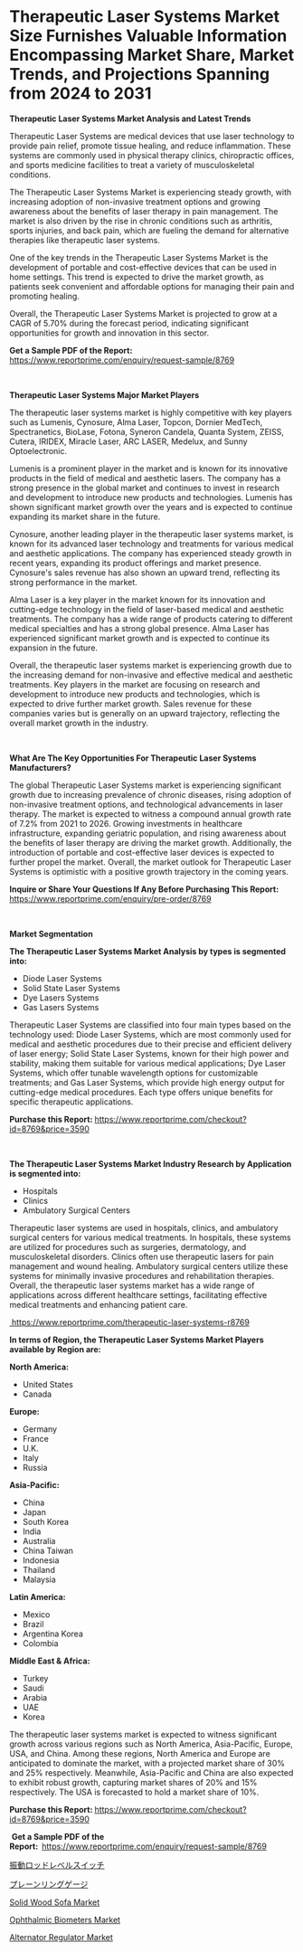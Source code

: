 <p><h1>Therapeutic Laser Systems Market Size Furnishes Valuable Information Encompassing Market Share, Market Trends, and Projections Spanning from 2024 to 2031</h1></p><p><strong>Therapeutic Laser Systems Market Analysis and Latest Trends</strong></p>
<p><p>Therapeutic Laser Systems are medical devices that use laser technology to provide pain relief, promote tissue healing, and reduce inflammation. These systems are commonly used in physical therapy clinics, chiropractic offices, and sports medicine facilities to treat a variety of musculoskeletal conditions.</p><p>The Therapeutic Laser Systems Market is experiencing steady growth, with increasing adoption of non-invasive treatment options and growing awareness about the benefits of laser therapy in pain management. The market is also driven by the rise in chronic conditions such as arthritis, sports injuries, and back pain, which are fueling the demand for alternative therapies like therapeutic laser systems.</p><p>One of the key trends in the Therapeutic Laser Systems Market is the development of portable and cost-effective devices that can be used in home settings. This trend is expected to drive the market growth, as patients seek convenient and affordable options for managing their pain and promoting healing.</p><p>Overall, the Therapeutic Laser Systems Market is projected to grow at a CAGR of 5.70% during the forecast period, indicating significant opportunities for growth and innovation in this sector.</p></p>
<p><strong>Get a Sample PDF of the Report:&nbsp;</strong> <a href="https://www.reportprime.com/enquiry/request-sample/8769">https://www.reportprime.com/enquiry/request-sample/8769</a></p>
<p>&nbsp;</p>
<p><strong>Therapeutic Laser Systems Major Market Players</strong></p>
<p><p>The therapeutic laser systems market is highly competitive with key players such as Lumenis, Cynosure, Alma Laser, Topcon, Dornier MedTech, Spectranetics, BioLase, Fotona, Syneron Candela, Quanta System, ZEISS, Cutera, IRIDEX, Miracle Laser, ARC LASER, Medelux, and Sunny Optoelectronic.</p><p>Lumenis is a prominent player in the market and is known for its innovative products in the field of medical and aesthetic lasers. The company has a strong presence in the global market and continues to invest in research and development to introduce new products and technologies. Lumenis has shown significant market growth over the years and is expected to continue expanding its market share in the future.</p><p>Cynosure, another leading player in the therapeutic laser systems market, is known for its advanced laser technology and treatments for various medical and aesthetic applications. The company has experienced steady growth in recent years, expanding its product offerings and market presence. Cynosure's sales revenue has also shown an upward trend, reflecting its strong performance in the market.</p><p>Alma Laser is a key player in the market known for its innovation and cutting-edge technology in the field of laser-based medical and aesthetic treatments. The company has a wide range of products catering to different medical specialties and has a strong global presence. Alma Laser has experienced significant market growth and is expected to continue its expansion in the future.</p><p>Overall, the therapeutic laser systems market is experiencing growth due to the increasing demand for non-invasive and effective medical and aesthetic treatments. Key players in the market are focusing on research and development to introduce new products and technologies, which is expected to drive further market growth. Sales revenue for these companies varies but is generally on an upward trajectory, reflecting the overall market growth in the industry.</p></p>
<p>&nbsp;</p>
<p><strong>What Are The Key Opportunities For Therapeutic Laser Systems Manufacturers?</strong></p>
<p><p>The global Therapeutic Laser Systems market is experiencing significant growth due to increasing prevalence of chronic diseases, rising adoption of non-invasive treatment options, and technological advancements in laser therapy. The market is expected to witness a compound annual growth rate of 7.2% from 2021 to 2026. Growing investments in healthcare infrastructure, expanding geriatric population, and rising awareness about the benefits of laser therapy are driving the market growth. Additionally, the introduction of portable and cost-effective laser devices is expected to further propel the market. Overall, the market outlook for Therapeutic Laser Systems is optimistic with a positive growth trajectory in the coming years.</p></p>
<p><strong>Inquire or Share Your Questions If Any Before Purchasing This Report:</strong> <a href="https://www.reportprime.com/enquiry/pre-order/8769">https://www.reportprime.com/enquiry/pre-order/8769</a></p>
<p>&nbsp;</p>
<p><strong>Market Segmentation</strong></p>
<p><strong>The Therapeutic Laser Systems Market Analysis by types is segmented into:</strong></p>
<p><ul><li>Diode Laser Systems</li><li>Solid State Laser Systems</li><li>Dye Lasers Systems</li><li>Gas Lasers Systems</li></ul></p>
<p><p>Therapeutic Laser Systems are classified into four main types based on the technology used: Diode Laser Systems, which are most commonly used for medical and aesthetic procedures due to their precise and efficient delivery of laser energy; Solid State Laser Systems, known for their high power and stability, making them suitable for various medical applications; Dye Laser Systems, which offer tunable wavelength options for customizable treatments; and Gas Laser Systems, which provide high energy output for cutting-edge medical procedures. Each type offers unique benefits for specific therapeutic applications.</p></p>
<p><strong>Purchase this Report:&nbsp;</strong><a href="https://www.reportprime.com/checkout?id=8769&price=3590">https://www.reportprime.com/checkout?id=8769&price=3590</a></p>
<p>&nbsp;</p>
<p><strong>The Therapeutic Laser Systems Market Industry Research by Application is segmented into:</strong></p>
<p><ul><li>Hospitals</li><li>Clinics</li><li>Ambulatory Surgical Centers</li></ul></p>
<p><p>Therapeutic laser systems are used in hospitals, clinics, and ambulatory surgical centers for various medical treatments. In hospitals, these systems are utilized for procedures such as surgeries, dermatology, and musculoskeletal disorders. Clinics often use therapeutic lasers for pain management and wound healing. Ambulatory surgical centers utilize these systems for minimally invasive procedures and rehabilitation therapies. Overall, the therapeutic laser systems market has a wide range of applications across different healthcare settings, facilitating effective medical treatments and enhancing patient care.</p></p>
<p><a href="https://www.reportprime.com/therapeutic-laser-systems-r8769">&nbsp;https://www.reportprime.com/therapeutic-laser-systems-r8769</a></p>
<p><strong>In terms of Region, the Therapeutic Laser Systems Market Players available by Region are:</strong></p>
<p>
    <p> <strong> North America: </strong>
        <ul>
            <li>United States</li>
            <li>Canada</li>
        </ul>
        </p> 
    <p> <strong> Europe: </strong>
        <ul>
            <li>Germany</li>
            <li>France</li>
            <li>U.K.</li>
            <li>Italy</li>
            <li>Russia</li>
        </ul>
        </p> 
    <p> <strong> Asia-Pacific: </strong>
        <ul>
            <li>China</li>
            <li>Japan</li>
            <li>South Korea</li>
            <li>India</li>
            <li>Australia</li>
            <li>China Taiwan</li>
            <li>Indonesia</li>
            <li>Thailand</li>
            <li>Malaysia</li>
        </ul>
        </p> 
    <p> <strong> Latin America: </strong>
        <ul>
            <li>Mexico</li>
            <li>Brazil</li>
            <li>Argentina Korea</li>
            <li>Colombia</li>
        </ul>
        </p> 
    <p> <strong> Middle East & Africa: </strong>
        <ul>
            <li>Turkey</li>
            <li>Saudi</li>
            <li>Arabia</li>
            <li>UAE</li>
            <li>Korea</li>
        </ul>
    </p>
    </p>
<p><p>The therapeutic laser systems market is expected to witness significant growth across various regions such as North America, Asia-Pacific, Europe, USA, and China. Among these regions, North America and Europe are anticipated to dominate the market, with a projected market share of 30% and 25% respectively. Meanwhile, Asia-Pacific and China are also expected to exhibit robust growth, capturing market shares of 20% and 15% respectively. The USA is forecasted to hold a market share of 10%.</p></p>
<p><strong>Purchase this Report: </strong><a href="https://www.reportprime.com/checkout?id=8769&price=3590">https://www.reportprime.com/checkout?id=8769&price=3590</a></p>
<p>&nbsp;<strong>Get a Sample PDF of the Report:&nbsp;&nbsp;</strong><a href="https://www.reportprime.com/enquiry/request-sample/8769">https://www.reportprime.com/enquiry/request-sample/8769</a></p>
<p><strong></strong></p>
<p><p><a href="https://github.com/AdellaPrice2023/Market-Research-Report-List-1/blob/main/101691977577.md">振動ロッドレベルスイッチ</a></p><p><a href="https://medium.com/@rebekaanderson14/%E5%B9%B3%E5%9D%87%E3%83%AA%E3%83%B3%E3%82%B0%E3%82%B2%E3%83%BC%E3%82%B8%E5%B8%82%E5%A0%B4%E5%88%86%E6%9E%90-%E3%81%9D%E3%81%AEcagr-%E5%B8%82%E5%A0%B4%E3%82%BB%E3%82%B0%E3%83%A1%E3%83%B3%E3%83%86%E3%83%BC%E3%82%B7%E3%83%A7%E3%83%B3-%E3%81%8A%E3%82%88%E3%81%B3%E3%82%B0%E3%83%AD%E3%83%BC%E3%83%90%E3%83%AB%E7%94%A3%E6%A5%AD%E6%A6%82%E8%A6%81-0d925b6285ac">プレーンリングゲージ</a></p><p><a href="https://issuu.com/reportprime-2/docs/solid-wood-sofa-market-size-2030.pptx">Solid Wood Sofa Market</a></p><p><a href="https://github.com/lubmix/Market-Research-Report-List-2/blob/main/ophthalmic-biometers-market.md">Ophthalmic Biometers Market</a></p><p><a href="https://www.linkedin.com/pulse/alternator-regulator-market-furnishes-information-share-trends-9a9ae?trackingId=z9JiGys9HQXhIEnGM7NOVg%3D%3D">Alternator Regulator Market</a></p></p>